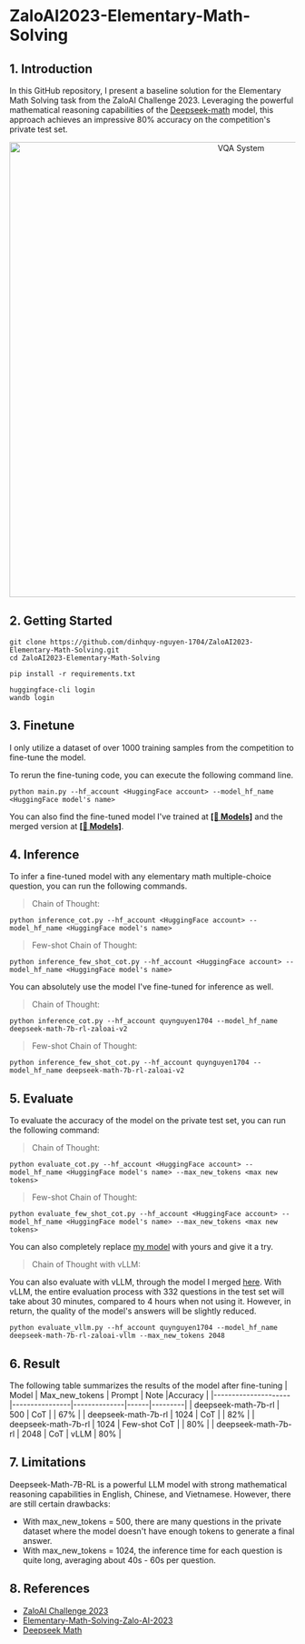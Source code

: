 # ZaloAI2023-Elementary-Math-Solving
## 1. Introduction
In this GitHub repository, I present a baseline solution for the Elementary Math Solving task from the ZaloAI Challenge 2023. Leveraging the powerful mathematical reasoning capabilities of the [Deepseek-math](https://huggingface.co/deepseek-ai/deepseek-math-7b-rl) model, this approach achieves an impressive 80% accuracy on the competition's private test set.
<p align="center">
  <img width="800" alt="VQA System" src="https://github.com/dinhquy-nguyen-1704/ZaloAI2023-Elementary-Math-Solving/assets/127675330/6d4dd117-d5bc-4ac1-a21c-5bbbca6538e9">
</p>
<p align="center">
  
## 2. Getting Started
```
git clone https://github.com/dinhquy-nguyen-1704/ZaloAI2023-Elementary-Math-Solving.git
cd ZaloAI2023-Elementary-Math-Solving
```
```
pip install -r requirements.txt
```
```
huggingface-cli login
wandb login
```
## 3. Finetune
I only utilize a dataset of over 1000 training samples from the competition to fine-tune the model.

To rerun the fine-tuning code, you can execute the following command line.
```
python main.py --hf_account <HuggingFace account> --model_hf_name <HuggingFace model's name>
```
You can also find the fine-tuned model I've trained at <a href="https://huggingface.co/quynguyen1704/deepseek-math-7b-rl-zaloai-v2"><b>[🤗 Models]</b></a> and the merged version at <a href="https://huggingface.co/quynguyen1704/deepseek-math-7b-rl-zaloai-vllm"><b>[🤗 Models]</b></a>.
## 4. Inference
To infer a fine-tuned model with any elementary math multiple-choice question, you can run the following commands.
> Chain of Thought:
```
python inference_cot.py --hf_account <HuggingFace account> --model_hf_name <HuggingFace model's name>
```
> Few-shot Chain of Thought:
```
python inference_few_shot_cot.py --hf_account <HuggingFace account> --model_hf_name <HuggingFace model's name>
```
You can absolutely use the model I've fine-tuned for inference as well.
> Chain of Thought:
```
python inference_cot.py --hf_account quynguyen1704 --model_hf_name deepseek-math-7b-rl-zaloai-v2
```
> Few-shot Chain of Thought:
```
python inference_few_shot_cot.py --hf_account quynguyen1704 --model_hf_name deepseek-math-7b-rl-zaloai-v2
```
## 5. Evaluate
To evaluate the accuracy of the model on the private test set, you can run the following command:
> Chain of Thought:
```
python evaluate_cot.py --hf_account <HuggingFace account> --model_hf_name <HuggingFace model's name> --max_new_tokens <max new tokens>
```
> Few-shot Chain of Thought:
```
python evaluate_few_shot_cot.py --hf_account <HuggingFace account> --model_hf_name <HuggingFace model's name> --max_new_tokens <max new tokens>
```
You can also completely replace [my model](https://huggingface.co/quynguyen1704/deepseek-math-7b-rl-zaloai-v2) with yours and give it a try.
> Chain of Thought with vLLM:

You can also evaluate with vLLM, through the model I merged [here](https://huggingface.co/quynguyen1704/deepseek-math-7b-rl-zaloai-vllm). With vLLM, the entire evaluation process with 332 questions in the test set will take about 30 minutes, compared to 4 hours when not using it. However, in return, the quality of the model's answers will be slightly reduced.
```
python evaluate_vllm.py --hf_account quynguyen1704 --model_hf_name deepseek-math-7b-rl-zaloai-vllm --max_new_tokens 2048
```
## 6. Result
The following table summarizes the results of the model after fine-tuning
|        Model        | Max_new_tokens | Prompt       | Note |Accuracy |
|---------------------|----------------|--------------|------|---------|
| deepseek-math-7b-rl | 500            | CoT          |      |   67%   |
| deepseek-math-7b-rl | 1024           | CoT          |      |   82%   |
| deepseek-math-7b-rl | 1024           | Few-shot CoT |      |   80%   |
| deepseek-math-7b-rl | 2048           | CoT          | vLLM |   80%   |
## 7. Limitations
Deepseek-Math-7B-RL is a powerful LLM model with strong mathematical reasoning capabilities in English, Chinese, and Vietnamese. However, there are still certain drawbacks:
- With max_new_tokens = 500, there are many questions in the private dataset where the model doesn't have enough tokens to generate a final answer.
- With max_new_tokens = 1024, the inference time for each question is quite long, averaging about 40s - 60s per question.
## 8. References
- [ZaloAI Challenge 2023](https://challenge.zalo.ai/portal/elementary-maths-solving)
- [Elementary-Math-Solving-Zalo-AI-2023](https://github.com/Reasoning-Lab/Elementary-Math-Solving-Zalo-AI-2023)
- [Deepseek Math](https://github.com/deepseek-ai/DeepSeek-Math)
